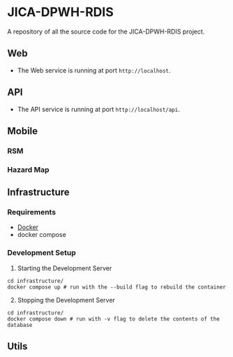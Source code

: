 # JICA-DPWH-RDIS
A repository of all the source code for the JICA-DPWH-RDIS project.

## Web
- The Web service is running at port `http://localhost`.
## API
- The API service is running at port `http://localhost/api`.
## Mobile
### RSM
### Hazard Map
## Infrastructure
### Requirements
- [Docker](https://docs.docker.com/get-docker/)
- docker compose

### Development Setup
1. Starting the Development Server
```
cd infrastructure/
docker compose up # run with the --build flag to rebuild the container
```
2. Stopping the Development Server
```
cd infrastructure/
docker compose down # run with -v flag to delete the contents of the database
```

## Utils

